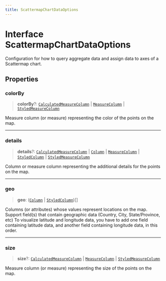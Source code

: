 ```yaml
---
title: ScattermapChartDataOptions
---
```


# Interface ScattermapChartDataOptions

Configuration for how to query aggregate data and assign data
to axes of a Scattermap chart.

## Properties

### colorBy

> **colorBy**?: [`CalculatedMeasureColumn`](../../sdk-data/interfaces/interface.CalculatedMeasureColumn.md) \| [`MeasureColumn`](../../sdk-data/interfaces/interface.MeasureColumn.md) \| [`StyledMeasureColumn`](interface.StyledMeasureColumn.md)

Measure column (or measure) representing the color of the points on the map.

***

### details

> **details**?: [`CalculatedMeasureColumn`](../../sdk-data/interfaces/interface.CalculatedMeasureColumn.md) \| [`Column`](../../sdk-data/interfaces/interface.Column.md) \| [`MeasureColumn`](../../sdk-data/interfaces/interface.MeasureColumn.md) \| [`StyledColumn`](interface.StyledColumn.md) \| [`StyledMeasureColumn`](interface.StyledMeasureColumn.md)

Column or measure column representing the additional details for the points on the map.

***

### geo

> **geo**: ([`Column`](../../sdk-data/interfaces/interface.Column.md) \| [`StyledColumn`](interface.StyledColumn.md))[]

Columns (or attributes) whose values represent locations on the map.
Support field(s) that contain geographic data (Country, City, State/Province, etc)
To visualize latitude and longitude data, you have to add one field containing latitude data, and another field containing longitude data, in this order.

***

### size

> **size**?: [`CalculatedMeasureColumn`](../../sdk-data/interfaces/interface.CalculatedMeasureColumn.md) \| [`MeasureColumn`](../../sdk-data/interfaces/interface.MeasureColumn.md) \| [`StyledMeasureColumn`](interface.StyledMeasureColumn.md)

Measure column (or measure) representing the size of the points on the map.
